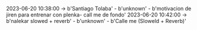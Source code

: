 2023-06-20 10:38:00 -> b'Santiago Tolaba' - b'unknown' - b'motivacion de jiren para entrenar con plenka- call me de fondo'
2023-06-20 10:42:00 -> b'nalekar  slowed + reverb' - b'unknown' - b'Calle me (Sloweld + Reverb)'
